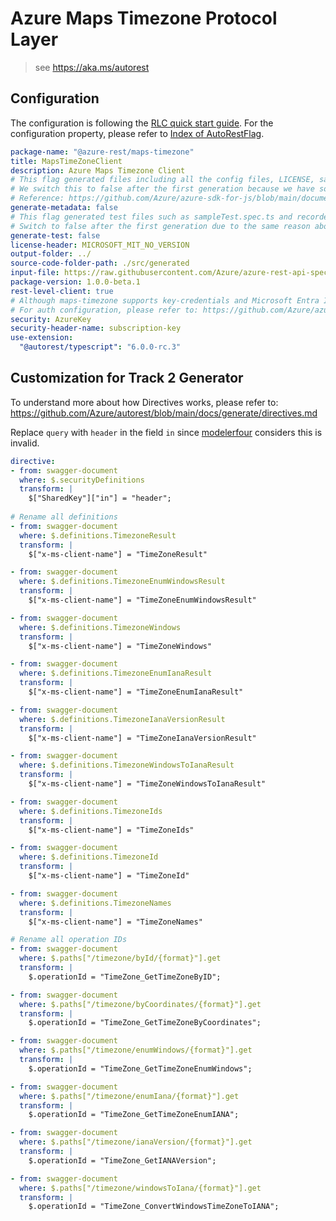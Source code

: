 # Azure Maps Timezone Protocol Layer

> see https://aka.ms/autorest

## Configuration

The configuration is following the [RLC quick start guide](https://github.com/Azure/azure-sdk-for-js/blob/main/documentation/RLC-quickstart.md).
For the configuration property, please refer to [Index of AutoRestFlag](https://github.com/Azure/autorest/blob/main/docs/generate/flags.md).

```yaml
package-name: "@azure-rest/maps-timezone"
title: MapsTimeZoneClient
description: Azure Maps Timezone Client
# This flag generated files including all the config files, LICENSE, sample.env, and package.json.
# We switch this to false after the first generation because we have some manual changes in these files and don't want them get overwrite.
# Reference: https://github.com/Azure/azure-sdk-for-js/blob/main/documentation/RLC-quickstart.md#how-to-generate-rlc
generate-metadata: false
# This flag generated test files such as sampleTest.spec.ts and recordedClient.ts.
# Switch to false after the first generation due to the same reason above.
generate-test: false
license-header: MICROSOFT_MIT_NO_VERSION
output-folder: ../
source-code-folder-path: ./src/generated
input-file: https://raw.githubusercontent.com/Azure/azure-rest-api-specs/main/specification/maps/data-plane/Timezone/preview/1.0/timezone.json
package-version: 1.0.0-beta.1
rest-level-client: true
# Although maps-timezone supports key-credentials and Microsoft Entra ID, maps-timezone requires header "ms-x-client-id", which is different from the standard Microsoft Entra ID, so we don't generate Microsoft Entra ID code and implement ourselves.
# For auth configuration, please refer to: https://github.com/Azure/azure-sdk-for-js/blob/main/documentation/RLC-quickstart.md#how-to-configure-authentication
security: AzureKey
security-header-name: subscription-key
use-extension:
  "@autorest/typescript": "6.0.0-rc.3"
```

## Customization for Track 2 Generator

To understand more about how Directives works, please refer to: https://github.com/Azure/autorest/blob/main/docs/generate/directives.md

Replace `query` with `header` in the field `in` since [modelerfour](https://github.com/Azure/autorest/tree/main/packages/extensions/modelerfour) considers this is invalid.

```yaml
directive:
- from: swagger-document
  where: $.securityDefinitions
  transform: |
    $["SharedKey"]["in"] = "header";
  
# Rename all definitions
- from: swagger-document
  where: $.definitions.TimezoneResult
  transform: |
    $["x-ms-client-name"] = "TimeZoneResult"

- from: swagger-document
  where: $.definitions.TimezoneEnumWindowsResult
  transform: |
    $["x-ms-client-name"] = "TimeZoneEnumWindowsResult"

- from: swagger-document
  where: $.definitions.TimezoneWindows
  transform: |
    $["x-ms-client-name"] = "TimeZoneWindows"

- from: swagger-document
  where: $.definitions.TimezoneEnumIanaResult
  transform: |
    $["x-ms-client-name"] = "TimeZoneEnumIanaResult"

- from: swagger-document
  where: $.definitions.TimezoneIanaVersionResult
  transform: |
    $["x-ms-client-name"] = "TimeZoneIanaVersionResult"

- from: swagger-document
  where: $.definitions.TimezoneWindowsToIanaResult
  transform: |
    $["x-ms-client-name"] = "TimeZoneWindowsToIanaResult"

- from: swagger-document
  where: $.definitions.TimezoneIds
  transform: |
    $["x-ms-client-name"] = "TimeZoneIds"

- from: swagger-document
  where: $.definitions.TimezoneId
  transform: |
    $["x-ms-client-name"] = "TimeZoneId"

- from: swagger-document
  where: $.definitions.TimezoneNames
  transform: |
    $["x-ms-client-name"] = "TimeZoneNames"

# Rename all operation IDs
- from: swagger-document
  where: $.paths["/timezone/byId/{format}"].get
  transform: |
    $.operationId = "TimeZone_GetTimeZoneByID";

- from: swagger-document
  where: $.paths["/timezone/byCoordinates/{format}"].get
  transform: |
    $.operationId = "TimeZone_GetTimeZoneByCoordinates";

- from: swagger-document
  where: $.paths["/timezone/enumWindows/{format}"].get
  transform: |
    $.operationId = "TimeZone_GetTimeZoneEnumWindows";

- from: swagger-document
  where: $.paths["/timezone/enumIana/{format}"].get
  transform: |
    $.operationId = "TimeZone_GetTimeZoneEnumIANA";

- from: swagger-document
  where: $.paths["/timezone/ianaVersion/{format}"].get
  transform: |
    $.operationId = "TimeZone_GetIANAVersion";

- from: swagger-document
  where: $.paths["/timezone/windowsToIana/{format}"].get
  transform: |
    $.operationId = "TimeZone_ConvertWindowsTimeZoneToIANA";

```

